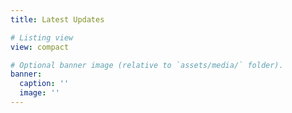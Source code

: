 ```yaml
---
title: Latest Updates

# Listing view
view: compact

# Optional banner image (relative to `assets/media/` folder).
banner:
  caption: ''
  image: ''
---
```

